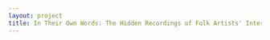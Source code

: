 ```yaml
--- 
layout: project 
title: In Their Own Words: The Hidden Recordings of Folk Artists' Interviews From the Rosenak Collection at the American Folk Art Museum Archives
---
```



